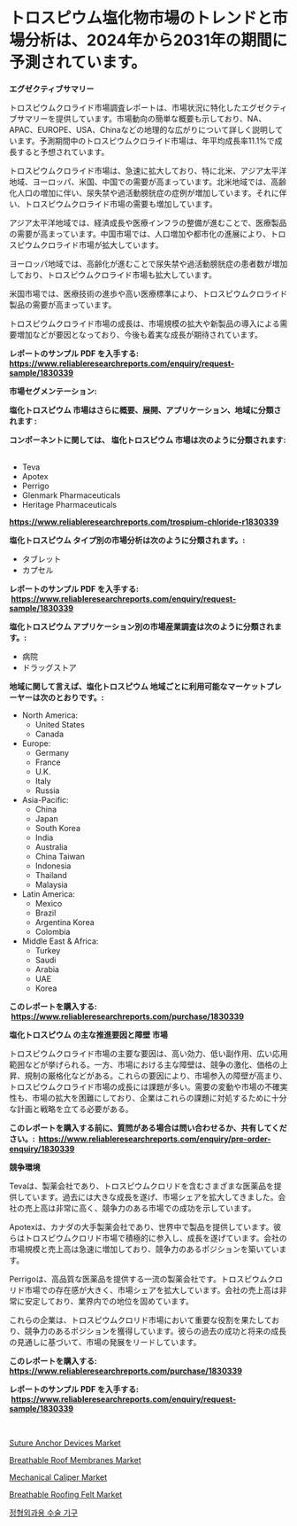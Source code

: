 <p><h1>トロスピウム塩化物市場のトレンドと市場分析は、2024年から2031年の期間に予測されています。</h1></p><p><strong>エグゼクティブサマリー</strong></p>
<p><p>トロスピウムクロライド市場調査レポートは、市場状況に特化したエグゼクティブサマリーを提供しています。市場動向の簡単な概要も示しており、NA、APAC、EUROPE、USA、Chinaなどの地理的な広がりについて詳しく説明しています。予測期間中のトロスピウムクロライド市場は、年平均成長率11.1%で成長すると予想されています。</p><p>トロスピウムクロライド市場は、急速に拡大しており、特に北米、アジア太平洋地域、ヨーロッパ、米国、中国での需要が高まっています。北米地域では、高齢化人口の増加に伴い、尿失禁や過活動膀胱症の症例が増加しています。それに伴い、トロスピウムクロライド市場の需要も増加しています。</p><p>アジア太平洋地域では、経済成長や医療インフラの整備が進むことで、医療製品の需要が高まっています。中国市場では、人口増加や都市化の進展により、トロスピウムクロライド市場が拡大しています。</p><p>ヨーロッパ地域では、高齢化が進むことで尿失禁や過活動膀胱症の患者数が増加しており、トロスピウムクロライド市場も拡大しています。</p><p>米国市場では、医療技術の進歩や高い医療標準により、トロスピウムクロライド製品の需要が高まっています。</p><p>トロスピウムクロライド市場の成長は、市場規模の拡大や新製品の導入による需要増加などが要因となっており、今後も着実な成長が期待されています。</p></p>
<p><strong>レポートのサンプル PDF を入手する: <a href="https://www.reliableresearchreports.com/enquiry/request-sample/1830339">https://www.reliableresearchreports.com/enquiry/request-sample/1830339</a></strong></p>
<p><strong>市場セグメンテーション:</strong></p>
<p><strong> 塩化トロスピウム 市場はさらに概要、展開、アプリケーション、地域に分類されます :</strong></p>
<p><strong>コンポーネントに関しては、 塩化トロスピウム 市場は次のように分類されます: &nbsp;</strong></p>
<p><ul><li>Teva</li><li>Apotex</li><li>Perrigo</li><li>Glenmark Pharmaceuticals</li><li>Heritage Pharmaceuticals</li></ul></p>
<p><strong><a href="https://www.reliableresearchreports.com/trospium-chloride-r1830339">https://www.reliableresearchreports.com/trospium-chloride-r1830339</a></strong></p>
<p><strong> 塩化トロスピウム タイプ別の市場分析は次のように分類されます。:</strong></p>
<p><ul><li>タブレット</li><li>カプセル</li></ul></p>
<p><strong>レポートのサンプル PDF を入手する: &nbsp;<a href="https://www.reliableresearchreports.com/enquiry/request-sample/1830339">https://www.reliableresearchreports.com/enquiry/request-sample/1830339</a></strong></p>
<p><strong> 塩化トロスピウム アプリケーション別の市場産業調査は次のように分類されます。:</strong></p>
<p><ul><li>病院</li><li>ドラッグストア</li></ul></p>
<p><strong>地域に関して言えば、塩化トロスピウム 地域ごとに利用可能なマーケットプレーヤーは次のとおりです。:</strong></p>
<p><ul>
    <li>
        North America:
        <ul>
            <li>United States</li>
            <li>Canada</li>
        </ul>
    </li>
    <li>
        Europe:
        <ul>
            <li>Germany</li>
            <li>France</li>
            <li>U.K.</li>
            <li>Italy</li>
            <li>Russia</li>
        </ul>
    </li>
    <li>
        Asia-Pacific:
        <ul>
            <li>China</li>
            <li>Japan</li>
            <li>South Korea</li>
            <li>India</li>
            <li>Australia</li>
            <li>China Taiwan</li>
            <li>Indonesia</li>
            <li>Thailand</li>
            <li>Malaysia</li>
        </ul>
    </li>
    <li>
        Latin America:
        <ul>
            <li>Mexico</li>
            <li>Brazil</li>
            <li>Argentina Korea</li>
            <li>Colombia</li>
        </ul>
    </li>
    <li>
        Middle East & Africa:
        <ul>
            <li>Turkey</li>
            <li>Saudi</li>
            <li>Arabia</li>
            <li>UAE</li>
            <li>Korea</li>
        </ul>
    </li>
    </ul></p>
<p><strong>このレポートを購入する: &nbsp;<a href="https://www.reliableresearchreports.com/purchase/1830339">https://www.reliableresearchreports.com/purchase/1830339</a></strong></p>
<p><strong>塩化トロスピウム の主な推進要因と障壁 市場</strong></p>
<p><p>トロスピウムクロライド市場の主要な要因は、高い効力、低い副作用、広い応用範囲などが挙げられる。一方、市場における主な障壁は、競争の激化、価格の上昇、規制の厳格化などがある。これらの要因により、市場参入の障壁が高まり、トロスピウムクロライド市場の成長には課題が多い。需要の変動や市場の不確実性も、市場の拡大を困難にしており、企業はこれらの課題に対処するために十分な計画と戦略を立てる必要がある。</p></p>
<p><strong>このレポートを購入する前に、質問がある場合は問い合わせるか、共有してください。:&nbsp; <a href="https://www.reliableresearchreports.com/enquiry/pre-order-enquiry/1830339">https://www.reliableresearchreports.com/enquiry/pre-order-enquiry/1830339</a></strong></p>
<p><strong>競争環境</strong></p>
<p><p>Tevaは、製薬会社であり、トロスピウムクロリドを含むさまざまな医薬品を提供しています。過去には大きな成長を遂げ、市場シェアを拡大してきました。会社の売上高は非常に高く、競争力のある市場での成功を示しています。</p><p>Apotexは、カナダの大手製薬会社であり、世界中で製品を提供しています。彼らはトロスピウムクロリド市場で積極的に参入し、成長を遂げています。会社の市場規模と売上高は急速に増加しており、競争力のあるポジションを築いています。</p><p>Perrigoは、高品質な医薬品を提供する一流の製薬会社です。トロスピウムクロリド市場での存在感が大きく、市場シェアを拡大しています。会社の売上高は非常に安定しており、業界内での地位を固めています。</p><p>これらの企業は、トロスピウムクロリド市場において重要な役割を果たしており、競争力のあるポジションを獲得しています。彼らの過去の成功と将来の成長の見通しに基づいて、市場の発展をリードしています。</p></p>
<p><strong>このレポートを購入する: &nbsp; <a href="https://www.reliableresearchreports.com/purchase/1830339">https://www.reliableresearchreports.com/purchase/1830339</a></strong></p>
<p><strong>レポートのサンプル PDF を入手する: &nbsp;<a href="https://www.reliableresearchreports.com/enquiry/request-sample/1830339">https://www.reliableresearchreports.com/enquiry/request-sample/1830339</a></strong><strong></strong></p>
<p>&nbsp;</p>
<p><p><a href="https://frill-swim-3cd.notion.site/Suture-Anchor-Devices-Market-Competitive-Analysis-Market-Trends-and-Forecast-to-2031-01f48798d8da4fb29b6a922cbf2de42c">Suture Anchor Devices Market</a></p><p><a href="https://issuu.com/reportprime-2/docs/breathable-roof-membranes-market-size-2030.pptx">Breathable Roof Membranes Market</a></p><p><a href="https://view.publitas.com/reportprime-1/decoding-mechanical-caliper-market-metrics-market-share-trends-and-growth-patterns/">Mechanical Caliper Market</a></p><p><a href="https://issuu.com/reportprime-2/docs/breathable-roofing-felt-market-size-2030.pptx">Breathable Roofing Felt Market</a></p><p><a href="https://github.com/Howaoole34545/Market-Research-Report-List-1/blob/main/708624441504.md">정형외과용 수술 기구</a></p></p>